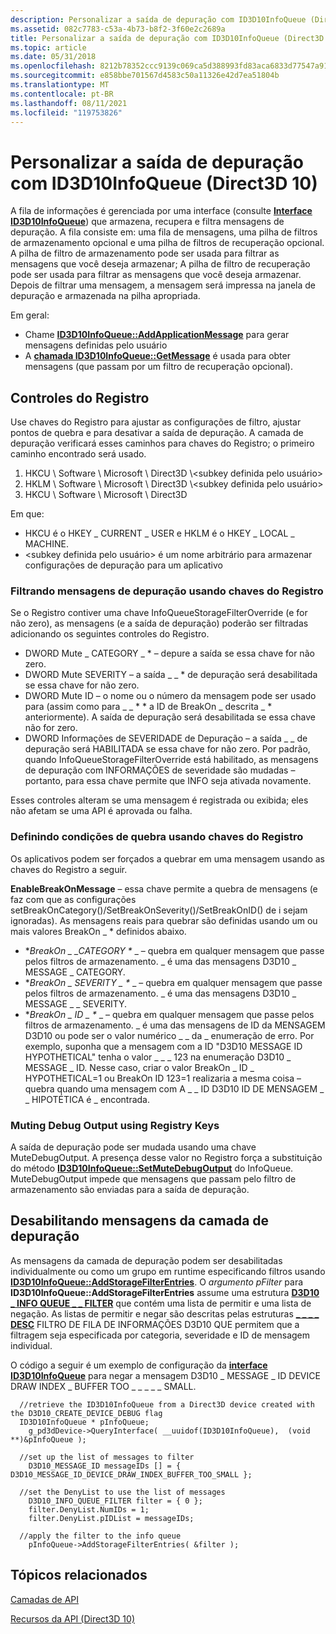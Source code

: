 ```yaml
---
description: Personalizar a saída de depuração com ID3D10InfoQueue (Direct3D 10)
ms.assetid: 082c7783-c53a-4b73-b8f2-3f60e2c2689a
title: Personalizar a saída de depuração com ID3D10InfoQueue (Direct3D 10)
ms.topic: article
ms.date: 05/31/2018
ms.openlocfilehash: 8212b78352ccc9139c069ca5d388993fd83aca6833d77547a91401bc40380fb8
ms.sourcegitcommit: e858bbe701567d4583c50a11326e42d7ea51804b
ms.translationtype: MT
ms.contentlocale: pt-BR
ms.lasthandoff: 08/11/2021
ms.locfileid: "119753826"
---
```

# <a name="customize-debug-output-with-id3d10infoqueue-direct3d-10"></a>Personalizar a saída de depuração com ID3D10InfoQueue (Direct3D 10)

A fila de informações é gerenciada por uma interface (consulte [**Interface ID3D10InfoQueue**](/windows/desktop/api/D3D10SDKLayers/nn-d3d10sdklayers-id3d10infoqueue)) que armazena, recupera e filtra mensagens de depuração. A fila consiste em: uma fila de mensagens, uma pilha de filtros de armazenamento opcional e uma pilha de filtros de recuperação opcional. A pilha de filtro de armazenamento pode ser usada para filtrar as mensagens que você deseja armazenar; A pilha de filtro de recuperação pode ser usada para filtrar as mensagens que você deseja armazenar. Depois de filtrar uma mensagem, a mensagem será impressa na janela de depuração e armazenada na pilha apropriada.

Em geral:

-   Chame [**ID3D10InfoQueue::AddApplicationMessage**](/windows/desktop/api/D3D10SDKLayers/nf-d3d10sdklayers-id3d10infoqueue-addapplicationmessage) para gerar mensagens definidas pelo usuário
-   A [**chamada ID3D10InfoQueue::GetMessage**](/windows/desktop/api/D3D10SDKLayers/nf-d3d10sdklayers-id3d10infoqueue-getmessage) é usada para obter mensagens (que passam por um filtro de recuperação opcional).

## <a name="registry-controls"></a>Controles do Registro

Use chaves do Registro para ajustar as configurações de filtro, ajustar pontos de quebra e para desativar a saída de depuração. A camada de depuração verificará esses caminhos para chaves do Registro; o primeiro caminho encontrado será usado.

1.  HKCU \\ Software \\ Microsoft \\ Direct3D \\<subkey definida pelo usuário>
2.  HKLM \\ Software \\ Microsoft \\ Direct3D \\<subkey definida pelo usuário>
3.  HKCU \\ Software \\ Microsoft \\ Direct3D

Em que:

-   HKCU é o HKEY \_ CURRENT \_ USER e HKLM é o HKEY \_ LOCAL \_ MACHINE.
-   <subkey definida pelo usuário> é um nome arbitrário para armazenar configurações de depuração para um aplicativo

### <a name="filtering-debug-messages-using-registry-keys"></a>Filtrando mensagens de depuração usando chaves do Registro

Se o Registro contiver uma chave InfoQueueStorageFilterOverride (e for não zero), as mensagens (e a saída de depuração) poderão ser filtradas adicionando os seguintes controles do Registro.

-   DWORD Mute \_ CATEGORY \_ \* – depure a saída se essa chave for não zero.
-   DWORD Mute SEVERITY – a saída \_ \_ \* de depuração será desabilitada se essa chave for não zero.
-   DWORD Mute ID – o nome ou o número da mensagem pode ser usado para (assim como para \_ \_ \* \* a ID de BreakOn \_ descrita \_ \* anteriormente). A saída de depuração será desabilitada se essa chave não for zero.
-   DWORD Informações de SEVERIDADE de Depuração – a saída \_ \_ de depuração será HABILITADA se essa chave for não zero. Por padrão, quando InfoQueueStorageFilterOverride está habilitado, as mensagens de depuração com INFORMAÇÕES de severidade são mudadas – portanto, para essa chave permite que INFO seja ativada novamente.

Esses controles alteram se uma mensagem é registrada ou exibida; eles não afetam se uma API é aprovada ou falha.

### <a name="setting-break-conditions-using-registry-keys"></a>Definindo condições de quebra usando chaves do Registro

Os aplicativos podem ser forçados a quebrar em uma mensagem usando as chaves do Registro a seguir.

**EnableBreakOnMessage** – essa chave permite a quebra de mensagens (e faz com que as configurações setBreakOnCategory()/SetBreakOnSeverity()/SetBreakOnID() de i sejam ignoradas). As mensagens reais para quebrar são definidas usando um ou mais valores BreakOn \_ \* definidos abaixo.

-   **BreakOn \_ \_CATEGORY \** _ – quebra em qualquer mensagem que passe pelos filtros de armazenamento. \_ é uma das mensagens D3D10 \_ MESSAGE \_ CATEGORY.
-   **BreakOn \_ SEVERITY \_ \** _ – quebra em qualquer mensagem que passe pelos filtros de armazenamento. \_ é uma das mensagens D3D10 \_ MESSAGE \_ \_ SEVERITY.
-   **BreakOn \_ ID \_ \** _ – quebra em qualquer mensagem que passe pelos filtros de armazenamento. \_ é uma das mensagens de ID da MENSAGEM D3D10 ou pode ser o valor numérico \_ \_ da \_ enumeração de erro. Por exemplo, suponha que a mensagem com a ID "D3D10 MESSAGE ID HYPOTHETICAL" tenha o valor \_ \_ \_ 123 na enumeração D3D10 \_ MESSAGE \_ ID. Nesse caso, criar o valor BreakOn \_ ID \_ HYPOTHETICAL=1 ou BreakOn ID 123=1 realizaria a mesma coisa – quebra quando uma mensagem com A \_ \_ ID D3D10 ID DE MENSAGEM \_ \_ HIPOTÉTICA é \_ encontrada.

### <a name="muting-debug-output-using-registry-keys"></a>Muting Debug Output using Registry Keys

A saída de depuração pode ser mudada usando uma chave MuteDebugOutput. A presença desse valor no Registro força a substituição do método [**ID3D10InfoQueue::SetMuteDebugOutput**](/windows/desktop/api/D3D10SDKLayers/nf-d3d10sdklayers-id3d10infoqueue-setmutedebugoutput) do InfoQueue. MuteDebugOutput impede que mensagens que passam pelo filtro de armazenamento são enviadas para a saída de depuração.

## <a name="disabling-debug-layer-messages"></a>Desabilitando mensagens da camada de depuração

As mensagens da camada de depuração podem ser desabilitadas individualmente ou como um grupo em runtime especificando filtros usando [**ID3D10InfoQueue::AddStorageFilterEntries**](/windows/desktop/api/D3D10SDKLayers/nf-d3d10sdklayers-id3d10infoqueue-addstoragefilterentries). O *argumento pFilter* para **ID3D10InfoQueue::AddStorageFilterEntries** assume uma estrutura [**D3D10 \_ INFO QUEUE \_ \_ FILTER**](/windows/desktop/api/d3d10sdklayers/ns-d3d10sdklayers-d3d10_info_queue_filter) que contém uma lista de permitir e uma lista de negação. As listas de permitir e negar são descritas pelas estruturas [**\_ \_ \_ \_ DESC**](/windows/desktop/api/d3d10sdklayers/ns-d3d10sdklayers-d3d10_info_queue_filter_desc) FILTRO DE FILA DE INFORMAÇÕES D3D10 QUE permitem que a filtragem seja especificada por categoria, severidade e ID de mensagem individual.

O código a seguir é um exemplo de configuração da [**interface ID3D10InfoQueue**](/windows/desktop/api/D3D10SDKLayers/nn-d3d10sdklayers-id3d10infoqueue) para negar a mensagem D3D10 \_ MESSAGE \_ ID DEVICE DRAW INDEX \_ BUFFER TOO \_ \_ \_ \_ \_ SMALL.


```
  //retrieve the ID3D10InfoQueue from a Direct3D device created with the D3D10_CREATE_DEVICE_DEBUG flag
  ID3D10InfoQueue * pInfoQueue;
    g_pd3dDevice->QueryInterface( __uuidof(ID3D10InfoQueue),  (void **)&pInfoQueue );
    
  //set up the list of messages to filter
    D3D10_MESSAGE_ID messageIDs [] = { D3D10_MESSAGE_ID_DEVICE_DRAW_INDEX_BUFFER_TOO_SMALL };
    
  //set the DenyList to use the list of messages
    D3D10_INFO_QUEUE_FILTER filter = { 0 };
    filter.DenyList.NumIDs = 1;
    filter.DenyList.pIDList = messageIDs;
    
  //apply the filter to the info queue
    pInfoQueue->AddStorageFilterEntries( &filter );  
```



## <a name="related-topics"></a>Tópicos relacionados

<dl> <dt>

[Camadas de API](d3d10-graphics-programming-guide-api-features-layers.md)
</dt> <dt>

[Recursos da API (Direct3D 10)](d3d10-graphics-programming-guide-api-features.md)
</dt> </dl>

 

 



